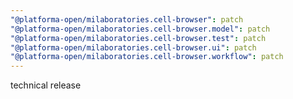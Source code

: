 ```yaml
---
"@platforma-open/milaboratories.cell-browser": patch
"@platforma-open/milaboratories.cell-browser.model": patch
"@platforma-open/milaboratories.cell-browser.test": patch
"@platforma-open/milaboratories.cell-browser.ui": patch
"@platforma-open/milaboratories.cell-browser.workflow": patch
---
```


technical release
